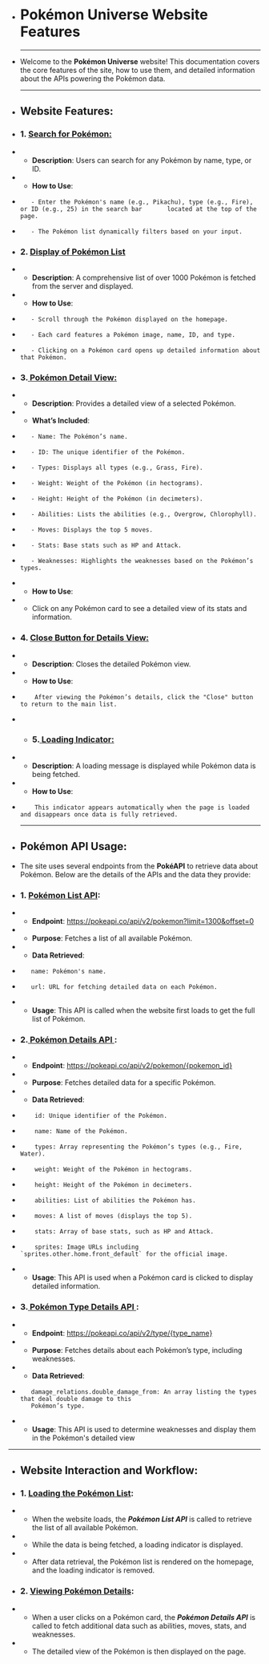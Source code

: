 
 * # **Pokémon Universe Website Features**
   ---------------------------------------

 * Welcome to the **Pokémon Universe** website! This documentation covers the core features of the site, how to use them, and detailed information about the APIs powering the Pokémon data.
 
   ---------------

 * ## **Website Features**:

 * ### 1. <u>**Search for Pokémon**:</u>
 
 *    - **Description**: Users can search for any Pokémon by name, type, or ID.
 *    - **How to Use**:
 *        - Enter the Pokémon's name (e.g., Pikachu), type (e.g., Fire), or ID (e.g., 25) in the search bar       located at the top of the page.
 *        - The Pokémon list dynamically filters based on your input.

 * ### 2. <u>**Display of Pokémon List**</u>

 *    - **Description**: A comprehensive list of over 1000 Pokémon is fetched from the server and displayed.
 *    - **How to Use**:
 *        - Scroll through the Pokémon displayed on the homepage.
 *        - Each card features a Pokémon image, name, ID, and type.
 *        - Clicking on a Pokémon card opens up detailed information about that Pokémon.
 
 * ### 3.<u> **Pokémon Detail View**:</u>

 *    - **Description**: Provides a detailed view of a selected Pokémon.
 *    - **What’s Included**:
 *        - Name: The Pokémon’s name.
 *        - ID: The unique identifier of the Pokémon.
 *        - Types: Displays all types (e.g., Grass, Fire).
 *        - Weight: Weight of the Pokémon (in hectograms).
 *        - Height: Height of the Pokémon (in decimeters).
 *        - Abilities: Lists the abilities (e.g., Overgrow, Chlorophyll).
 *        - Moves: Displays the top 5 moves.
 *        - Stats: Base stats such as HP and Attack.
 *        - Weaknesses: Highlights the weaknesses based on the Pokémon’s types.
 *    - **How to Use**:
 *  - Click on any Pokémon card to see a detailed view of its stats and information. 

 * ### 4. <u>**Close Button for Details View**:</u>

 *    - **Description**: Closes the detailed Pokémon view.
 *    - **How to Use**:
 *         After viewing the Pokémon’s details, click the "Close" button to return to the main list.
 
 * * ### 5.<u> **Loading Indicator**:</u>

 *    - **Description**: A loading message is displayed while Pokémon data is being fetched.
 *    - **How to Use**:
 *         This indicator appears automatically when the page is loaded and disappears once data is fully retrieved.

   ---------------------

 * ## **Pokémon API Usage**:

 * The site uses several endpoints from the **PokéAPI** to retrieve data about Pokémon. Below are the details of the APIs and the data they provide:
 
 * ### **1. <u>Pokémon List API</u>**:

 *    - **Endpoint**: <https://pokeapi.co/api/v2/pokemon?limit=1300&offset=0>
 *    - **Purpose**: Fetches a list of all available Pokémon.
 *    - **Data Retrieved**:
 *        name: Pokémon's name.
 *        url: URL for fetching detailed data on each Pokémon.
 *    - **Usage**: This API is called when the website first loads to get the full list of Pokémon.

 * ### **2.<u> Pokémon Details API </u>** :
 
 *    - **Endpoint**: <https://pokeapi.co/api/v2/pokemon/{pokemon_id}>
 *    - **Purpose**: Fetches detailed data for a specific Pokémon.
 *    - **Data Retrieved**:
 *         id: Unique identifier of the Pokémon.
 *         name: Name of the Pokémon.
 *         types: Array representing the Pokémon’s types (e.g., Fire, Water).
 *         weight: Weight of the Pokémon in hectograms.
 *         height: Height of the Pokémon in decimeters.
 *         abilities: List of abilities the Pokémon has.
 *         moves: A list of moves (displays the top 5).
 *         stats: Array of base stats, such as HP and Attack.
 *         sprites: Image URLs including `sprites.other.home.front_default` for the official image.
 *    - **Usage**: This API is used when a Pokémon card is clicked to display detailed information.

 * ### **3.<u> Pokémon Type Details API </u>**:

 *    - **Endpoint**: <https://pokeapi.co/api/v2/type/{type_name}>
 *    - **Purpose**: Fetches details about each Pokémon’s type, including weaknesses.
 *    - **Data Retrieved**:
 *        damage_relations.double_damage_from: An array listing the types that deal double damage to this   
          Pokémon’s type.
 *    - **Usage**: This API is used to determine weaknesses and display them in the Pokémon's detailed view

   ------------------------------

 * ## **Website Interaction and Workflow**:
 
 * ### 1. **<u>Loading the Pokémon List</u>**:

 *    - When the website loads, the ***Pokémon List API*** is called to retrieve the list of all available Pokémon.
 *    - While the data is being fetched, a loading indicator is displayed.
 *    - After data retrieval, the Pokémon list is rendered on the homepage, and the loading indicator is removed.

 * ### 2. **<u>Viewing Pokémon Details</u>**:

 *    - When a user clicks on a Pokémon card, the ***Pokémon Details API*** is called to fetch additional data 
        such as abilities, moves, stats, and weaknesses.
 *    - The detailed view of the Pokémon is then displayed on the page.
